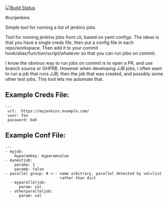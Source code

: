 [![Build Status](https://travis-ci.org/hughsaunders/runjenkins.svg?branch=master)](https://travis-ci.org/hughsaunders/runjenkins)

#runjenkins

Simple tool for running a list of jenkins jobs

Tool for running jenkins jobs from cli, based on yaml configs. The ideas is
that you have a single creds file, then put a config file in each
repo/workspace. Then add it to your commit  hook/alias/function/script/whatever
so that you can run jobs on commit.

I know the obvious way to run jobs on commit is to open a PR, and use branch
source or GHPRB. However when developing JJB jobs, I often want to run a job
that runs JJB, then the job that was created, and possibly some other test
jobs. This tool lets me automate that.

## Example Creds File:
```
---
 url:  https://myjenkins.example.com/
 user: foo
 password: bah
```
## Example Conf File:
```
---
- myjob:
    myparamkey: myparamvalue
- mynextjob:
    parama: 1
    paramb: false
- parallel group: # <-- name arbitrary, parallel detected by val=list
                        rather than dict
  - myparalleljob:
      param: val
  - otherparalleljob:
      param: val
```
